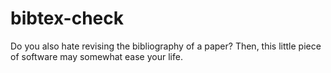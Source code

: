 # bibtex-check
Do you also hate revising the bibliography of a paper? Then, this little piece of software may somewhat ease your life.
